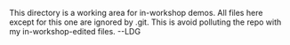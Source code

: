 This directory is a working area for in-workshop demos. All files here except for this one are ignored by .git. This is avoid polluting the repo with my in-workshop-edited files. --LDG